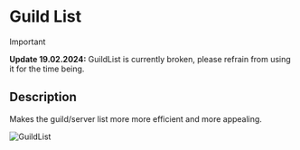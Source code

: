 # Guild List

> [!IMPORTANT]
> **Update 19.02.2024:** GuildList is currently broken, please refrain from using it for the time being.

## Description

Makes the guild/server list more more efficient and more appealing.

![GuildList](/docs/_media/GuildList.png)